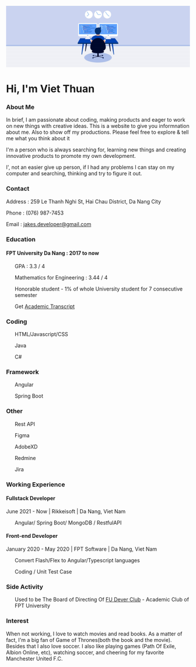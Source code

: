 ![Banner](banner.jpg?raw=true "Title")
<h1>Hi, I'm Viet Thuan</h1>
<h3>About Me</h3>
<p>In brief, I am passionate about coding, making products and eager to work on new things with creative ideas. This is a website to give you informnation about me. Also to show off my productions. Please feel free to explore & tell me what you think about it</p>
<p>I'm a person who is always searching for, learning new things and creating innovative products to promote my own development.</p><p>
I', not an easier give up person, if I had any problems I can stay on my computer and searching, thinking and try to figure it out. </p>

<h3>Contact</h3>
<p>Address : 259 Le Thanh Nghi St, Hai Chau District, Da Nang City</p>
<p>Phone   : (076) 987-7453</p>
<p>Email  : <a href="mailto:jakes.developer@gmail.com">jakes.developer@gmail.com</a> </p>
<h3>Education</h3>
<h4>FPT University Da Nang : 2017 to now</h4>
<ul>GPA : 3.3 / 4</ul>

<ul>Mathematics for Engineering : 3.44 / 4</ul>
<ul>Honorable student - 1% of whole University student for 7 consecutive semester</ul>
<ul>Get <a href="StudentTranscript_DE130018.xls"> Academic Transcript</a></ul>
<h3>Coding</h3>
<ul>HTML/Javascript/CSS</ul>
<ul>Java</ul>
<ul>C#</ul>
<h3>Framework</h3>
<ul>Angular</ul>
<ul>Spring Boot</ul>
<h3>Other</h3>
<ul>Rest API</ul>
<ul>Figma</ul>
<ul>AdobeXD</ul>
<ul>Redmine</ul>
<ul>Jira</ul>

<h3>Working Experience</h3>
<h4>Fullstack Developer</h4>
<p>June 2021 - Now | Rikkeisoft | Da Nang, Viet Nam</p>
<ul>Angular/ Spring Boot/ MongoDB / RestfulAPI</ul>

<h4>Front-end Developer</h4>
<p>January 2020 - May 2020 | FPT Software | Da Nang, Viet Nam</p>
<ul>Convert Flash/Flex to Angular/Typescript languages</ul>
<ul>Coding / Unit Test Case</ul>
<h3>Side Activity</h3>
<ul>Used to be The Board of Directing Of  <a href="https://www.facebook.com/FPTUDever">FU Dever Club</a> - Academic Club of FPT University</ul>
<h3>Interest</h3>    
<p>When not working, I love to watch movies and read books. As a matter of fact, I'm a big fan of Game of Thrones(both the book and the movie). Besides that I also love soccer. I also like playing games (Path Of Exile, Albion Online, etc), watching soccer, and cheering for my favorite Manchester United F.C.</p>
<!---
jakesdev/jakesdev is a ✨ special ✨ repository because its `README.md` (this file) appears on your GitHub profile.
You can click the Preview link to take a look at your changes.
--->
